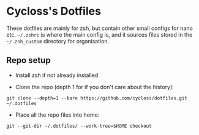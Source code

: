 # Cycloss's Dotfiles

These dotfiles are mainly for zsh, but contain other small configs for nano etc. `~/.zshrc` is where the main config is, and it sources files stored in the `~/.zsh_custom` directory for organisation.

## Repo setup

- Install zsh if not already installed

- Clone the repo (depth 1 for if you don't care about the history):

```shell
git clone --depth=1 --bare https://github.com/cycloss/dotfiles.git ~/.dotfiles
```

- Place all the repo files into home:

```shell
git --git-dir ~/.dotfiles/ --work-tree=$HOME checkout
```
